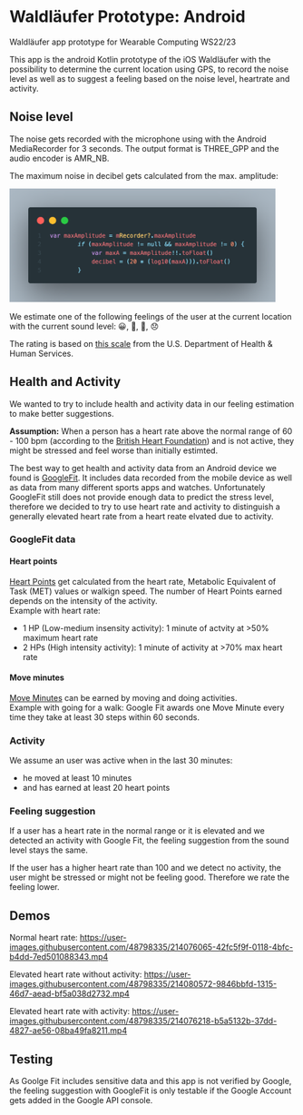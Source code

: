 # Waldläufer Prototype: Android
Waldläufer app prototype for Wearable Computing WS22/23

This app is the android Kotlin prototype of the iOS Waldläufer with the possibility to determine the current location using GPS, to record the noise level as well as to suggest a feeling based on the noise level, heartrate and activity.

## Noise level
The noise gets recorded with the microphone using with the Android MediaRecorder for 3 seconds. The output format is THREE_GPP and the audio encoder is AMR_NB.

The maximum noise in decibel gets calculated from the max. amplitude:

<img src="./media/audio.png" height="200px" />

We estimate one of the following feelings of the user at the current location with the current sound level: 😀, 🙂, 🙁, 😞

The rating is based on [this scale](https://www.noisyplanet.nidcd.nih.gov/sites/noisyplanet/files/Documents/Publications/HowLoudTooLoudBookmark.pdf) from the U.S. Department of Health & Human Services.

## Health and Activity
We wanted to try to include health and activity data in our feeling estimation to make better suggestions.

**Assumption:** When a person has a heart rate above the normal range of 60 - 100 bpm (according to the [British Heart Foundation](https://www.bhf.org.uk/informationsupport/heart-matters-magazine/medical/ask-the-experts/pulse-rate)) and is not active, they might be stressed and feel worse than initially estimted.

The best way to get health and activity data from an Android device we found is [GoogleFit](https://www.google.com/fit/). It includes data recorded from the mobile device as well as data from many different sports apps and watches.
Unfortunately GoogleFit still does not provide enough data to predict the stress level, therefore we decided to try to use heart rate and activity to distinguish a generally elevated heart rate from a heart reate elvated due to activity.

### GoogleFit data
#### Heart points
[Heart Points](https://developers.google.com/fit/datatypes/activity#heart_points) get calculated from the heart rate, Metabolic Equivalent of Task (MET) values or walkign speed. The number of Heart Points earned depends on the intensity of the activity.     
Example with heart rate:   
- 1 HP (Low-medium insensity activity): 1 minute of actvity at >50% maximum heart rate
- 2 HPs (High intensity activity): 1 minute of activity at >70% max heart rate

#### Move minutes
[Move Minutes](https://developers.google.com/fit/datatypes/activity#move_minutes) can be earned by moving and doing activities.   
Example with going for a walk: Google Fit awards one Move Minute every time they take at least 30 steps within 60 seconds.

### Activity
We assume an user was active when in the last 30 minutes:
- he moved at least 10 minutes
- and has earned at least 20 heart points

### Feeling suggestion
If a user has a heart rate in the normal range or it is elevated and we detected an activity with Google Fit, the feeling suggestion from the sound level stays the same.

If the user has a higher heart rate than 100 and we detect no activity, the user might be stressed or might not be feeling good. Therefore we rate the feeling lower.

## Demos
Normal heart rate:
https://user-images.githubusercontent.com/48798335/214076065-42fc5f9f-0118-4bfc-b4dd-7ed501088343.mp4

Elevated heart rate without activity: https://user-images.githubusercontent.com/48798335/214080572-9846bbfd-1315-46d7-aead-bf5a038d2732.mp4

Elevated heart rate with activity: https://user-images.githubusercontent.com/48798335/214076218-b5a5132b-37dd-4827-ae56-08ba49fa8211.mp4


## Testing
As Goolge Fit includes sensitive data and this app is not verified by Google, the feeling suggestion with GoogleFit is only testable if the Google Account gets added in the Google API console.
